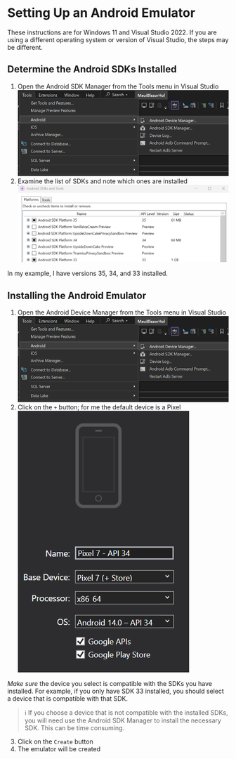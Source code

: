 # Setting Up an Android Emulator

These instructions are for Windows 11 and Visual Studio 2022. If you are using a different operating system or version of Visual Studio, the steps may be different.

## Determine the Android SDKs Installed

1. Open the Android SDK Manager from the Tools menu in Visual Studio
![android device manager](android-dev-mgr.png)
2. Examine the list of SDKs and note which ones are installed
![installed SDKS](installed-sdks.png)

In my example, I have versions 35, 34, and 33 installed.

## Installing the Android Emulator

1. Open the Android Device Manager from the Tools menu in Visual Studio
![android device manager](android-dev-mgr.png)
2. Click on the `+` button; for me the default device is a Pixel
![default emulator](default-emulator.png)

_Make sure_ the device you select is compatible with the SDKs you have installed. For example, if you only have SDK 33 installed, you should select a device that is compatible with that SDK.

> ℹ️ If you choose a device that is not compatible with the installed SDKs, you will need use the Android SDK Manager to install the necessary SDK. This can be time consuming.

3. Click on the `Create` button
4. The emulator will be created

